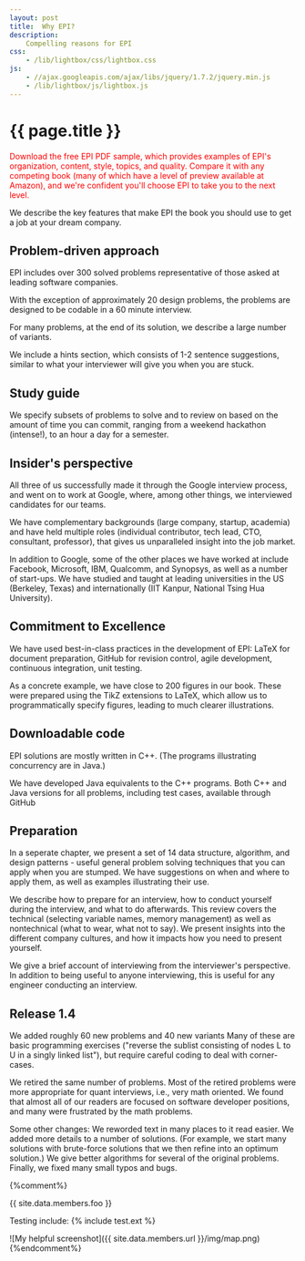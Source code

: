 ```yaml
---
layout: post
title:  Why EPI?
description:
    Compelling reasons for EPI
css:
    - /lib/lightbox/css/lightbox.css
js:
    - //ajax.googleapis.com/ajax/libs/jquery/1.7.2/jquery.min.js
    - /lib/lightbox/js/lightbox.js
---
```


{{ page.title }}
================

<font color=red>
Download the free EPI PDF sample, 
which provides examples of EPI's organization, content,
style, topics, and quality. Compare it with any competing
book (many of which have a level of preview available at Amazon), and
we're confident you'll choose EPI to take you to the next level.
</font>

We describe the key features that make EPI the book you should use
to get a job at your dream company.

<h2>Problem-driven approach</h2>
EPI includes over 300 solved problems 
representative of those asked at leading software companies. 
<p>
With the exception of approximately 20 design problems, the
problems are designed to be codable in a 60 minute interview.
<p>
For many problems, at the end of its solution, 
we describe a large number of variants. 
<p>
We include a hints section, which consists of 1-2 sentence 
suggestions, similar to what your interviewer will give you when you are stuck.
<p>

<h2>Study guide</h2>

We specify subsets of problems to solve and to review on based on the amount of time you
can commit, ranging from a weekend hackathon (intense!), to an hour a day for a semester.
<p>

<h2>Insider's perspective</h2>

All three of us successfully made it through the Google interview process, and went on to 
work at Google, where, among other things, we interviewed candidates for our teams.
<p>
We have complementary backgrounds  (large company, startup, academia) 
and have held multiple roles (individual contributor, tech lead, CTO, consultant, professor), 
that gives us unparalleled insight into the job market.
<p>
In addition to Google, some of the other places we have worked at include 
Facebook, Microsoft, IBM, Qualcomm, and Synopsys, as well as a number of start-ups. 
We have studied and taught at leading universities in the US (Berkeley, Texas) and 
internationally (IIT Kanpur, National Tsing Hua University).
<p>

<h2>Commitment to Excellence</h2>
We have used best-in-class practices in the development of EPI: LaTeX for document
preparation, GitHub for revision control, agile development, continuous integration, unit testing.
<p>
As a concrete example, we have close to 200 figures in our book. These
were prepared using the TikZ extensions to LaTeX, which allow us to programmatically
specify figures, leading to much clearer illustrations.
<p>

<h2>Downloadable code</h2>
EPI solutions are mostly written in C++. (The programs illustrating concurrency
are in Java.)
<p>

We have developed Java equivalents to the C++ programs. Both
C++ and Java versions for all problems, including test cases,
available through GitHub

<h2>Preparation</h2>

In a seperate chapter, we present a set of 14 data structure, algorithm, and design patterns - 
useful general problem solving techniques that you can apply when you are stumped. We
have suggestions on when and where to apply them, as well as examples illustrating their use.
<p>

We describe how to prepare for an interview, how to conduct yourself
during the interview, and what to do afterwards. This review covers the
technical (selecting variable names, memory management)
as well as nontechnical (what to wear, what not to say).
We present insights into
the different company cultures, and how it impacts how you need to present yourself.
<p>

We give a brief account of interviewing from the interviewer's  perspective. 
In addition to being useful to anyone interviewing, this is useful for any
engineer conducting an interview.
<p>


<h2>Release 1.4</h2>

We added roughly 60 new problems and 40 new variants
Many of these are basic programming exercises ("reverse the sublist consisting of nodes L to U in a singly linked list"), but require careful coding to deal with corner-cases.
<p>
We retired the same number of problems.
Most of the retired problems were more appropriate for quant interviews, i.e., very math oriented. We found that almost all of our readers are focused on software developer positions, and many were frustrated by the math problems.
<p>
Some other changes: 
We reworded text in many places to it read easier.
We added more details to a number of solutions. (For example, we start many solutions with brute-force solutions that we then refine into an optimum solution.)
We give better algorithms for several of the original problems.
Finally, we fixed many small typos and bugs. 


{%comment%}

{{ site.data.members.foo }}

Testing include: {% include test.ext %}

![My helpful screenshot]({{ site.data.members.url }}/img/map.png)
{%endcomment%}
